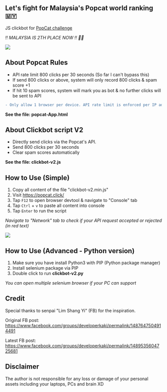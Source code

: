 ## Let's fight for Malaysia's Popcat world ranking 🇲🇾

JS clickbot for <a href="https://popcat.click/" target="_blank">PopCat challenge</a>

*‼️ MALAYSIA IS 2TH PLACE NOW ‼️ 🎉🎉*

<img src="https://i.imgur.com/688fQrN.png">

## About Popcat Rules

- API rate limit 800 clicks per 30 seconds (So far I can't bypass this)
- If send 800 clicks or above, system will only record 800 clicks & spam score +1
- If hit 10 spam scores, system will mark you as bot & no further clicks will be sent to API

```diff
- Only allow 1 browser per device. API rate limit is enforced per IP address.
```

**See the file: popcat-App.html**

## About Clickbot script V2

- Directly send clicks via the Popcat's API.
- Send 800 clicks per 30 seconds
- Clear spam scores automatically

**See the file: clickbot-v2.js**

## How to Use (Simple)

1. Copy all content of the file "clickbot-v2.min.js"
2. Visit <a href="https://popcat.click/" target="_blank">https://popcat.click/</a>
3. Tap `F12` to open browser devtool & navigate to "Console" tab
4. Tap `Ctrl` + `v` to paste all content into console
5. Tap `Enter` to run the script

*Navigate to "Network" tab to check if your API request accepted or rejected (in red text)*

<img src="https://i.imgur.com/UFYw0hw.png">

## How to Use (Advanced - Python version)

1. Make sure you have install Python3 with PIP (Python package manager)
2. Install selenium package via PIP
3. Double click to run **clickbot-v2.py**

*You can open multiple selenium browser if your PC can support*

## Credit

Special thanks to senpai "Lim Shang Yi" (FB) for the inspiration.

Original FB post: https://www.facebook.com/groups/developerkaki/permalink/1487647504914491

Latest FB post: https://www.facebook.com/groups/developerkaki/permalink/1489535604725681

## Disclaimer

The author is not responsible for any loss or damage of your personal assets including your laptops, PCs and brain XD
